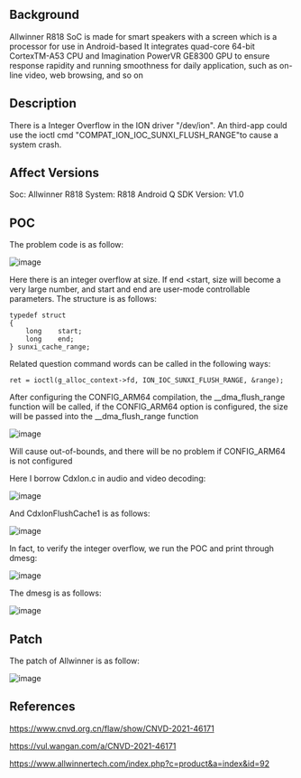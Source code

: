 ## Background
Allwinner R818 SoC is made for smart speakers with a screen which is a processor for use in Android-based
It integrates quad-core 64-bit CortexTM-A53 CPU and Imagination PowerVR GE8300 GPU to ensure response rapidity and
running smoothness for daily application, such as on-line video, web browsing, and so on

## Description
There is a Integer Overflow in the ION driver "/dev/ion". An third-app could use the ioctl cmd "COMPAT_ION_IOC_SUNXI_FLUSH_RANGE"to cause a system crash.

## Affect Versions
Soc: Allwinner R818 
System: R818 Android Q 
SDK Version: V1.0 

## POC
The problem code is as follow:

![image](https://user-images.githubusercontent.com/13774458/129023290-3ca1b2b2-ef27-407b-92a3-4e5f1d62102f.png)

Here there is an integer overflow at size. If end <start, size will become a very large number, and start and end are user-mode controllable parameters. The structure is as follows:

```
typedef struct
{
    long    start;
    long    end;
} sunxi_cache_range;

```

Related question command words can be called in the following ways:

```
ret = ioctl(g_alloc_context->fd, ION_IOC_SUNXI_FLUSH_RANGE, &range);
```

After configuring the CONFIG_ARM64 compilation, the __dma_flush_range function will be called, if the CONFIG_ARM64 option is configured, the size will be passed into the __dma_flush_range function

![image](https://user-images.githubusercontent.com/13774458/129023602-2d450014-2954-4345-9e65-4e0d5224402e.png)

Will cause out-of-bounds, and there will be no problem if CONFIG_ARM64 is not configured

Here I borrow CdxIon.c in audio and video decoding:

![image](https://user-images.githubusercontent.com/13774458/129023687-a47f3222-d8f6-407b-afa8-109f67ccfaa9.png)


And CdxIonFlushCache1 is as follows:

![image](https://user-images.githubusercontent.com/13774458/129023748-84493cf0-67fb-4acf-9fe1-ac3a67c1c10c.png)

In fact, to verify the integer overflow, we run the POC and print through dmesg:

![image](https://user-images.githubusercontent.com/13774458/129023796-9fcad5a3-7c67-4855-a728-e079e62b6241.png)


The dmesg is as follows:

![image](https://user-images.githubusercontent.com/13774458/129023866-1e6a2a8a-f6dd-4510-8b98-cf594c2295ac.png)


## Patch
The patch of Allwinner is as follow:

![image](https://user-images.githubusercontent.com/13774458/129023971-66f2c282-8812-4ac7-9aa1-fb4dbad80cdd.png)


## References
https://www.cnvd.org.cn/flaw/show/CNVD-2021-46171

https://vul.wangan.com/a/CNVD-2021-46171

https://www.allwinnertech.com/index.php?c=product&a=index&id=92
